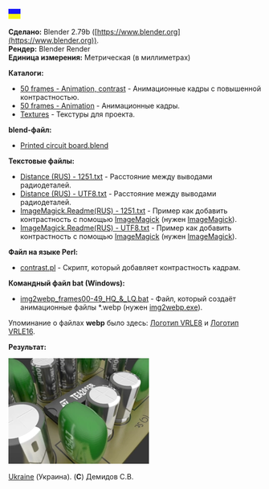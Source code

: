 ![](https://github.com/drilnet/blender3d-tea2025b/blob/master/UA.png)

**Сделано:** Blender 2.79b ([https://www.blender.org](https://www.blender.org)).
<br>
**Рендер:** Blender Render
<br>
**Единица измерения:** Метрическая (в миллиметрах)

**Каталоги:**

* [50 frames - Animation, contrast](https://github.com/drilnet/blender3d-tea2025b/tree/master/StPrintedCircuitBoard.%20Ver%203/50%20frames%20-%20Animation%2C%20contrast "Перейти в каталог") - Анимационные кадры с повышенной контрастностью.
* [50 frames - Animation](https://github.com/drilnet/blender3d-tea2025b/tree/master/StPrintedCircuitBoard.%20Ver%203/50%20frames%20-%20Animation "Перейти в каталог") - Анимационные кадры.
* [Textures](https://github.com/drilnet/blender3d-tea2025b/tree/master/StPrintedCircuitBoard.%20Ver%203/Textures "Перейти в каталог") - Текстуры для проекта.

**blend-файл:**

* [Printed circuit board.blend](https://github.com/drilnet/blender3d-tea2025b/blob/master/StPrintedCircuitBoard.%20Ver%203/Printed%20circuit%20board.blend "Файл Blender'a")

**Текстовые файлы:**

* [Distance (RUS) - 1251.txt](https://github.com/drilnet/blender3d-tea2025b/blob/master/StPrintedCircuitBoard.%20Ver%203/Distance%20(RUS)%20-%201251.txt "Текстовый файл (кодировка CP1251)") - Расстояние между выводами радиодеталей.
* [Distance (RUS) - UTF8.txt](https://github.com/drilnet/blender3d-tea2025b/blob/master/StPrintedCircuitBoard.%20Ver%203/Distance%20(RUS)%20-%20UTF8.txt "Текстовый файл (кодировка UTF-8)") - Расстояние между выводами радиодеталей.
* [ImageMagick.Readme(RUS) - 1251.txt](https://github.com/drilnet/blender3d-tea2025b/blob/master/StPrintedCircuitBoard.%20Ver%203/ImageMagick.Readme(RUS)%20-%201251.txt "Текстовый файл (кодировка CP1251)") - Пример как добавить контрастность с помощью [ImageMagick](https://www.imagemagick.org "Перейти на сайт ImageMagick") (нужен [ImageMagick](https://www.imagemagick.org "Перейти на сайт ImageMagick")).
* [ImageMagick.Readme(RUS) - UTF8.txt](https://github.com/drilnet/blender3d-tea2025b/blob/master/StPrintedCircuitBoard.%20Ver%203/ImageMagick.Readme(RUS)%20-%20UTF8.txt "Текстовый файл (кодировка UTF-8)") - Пример как добавить контрастность с помощью [ImageMagick](https://www.imagemagick.org "Перейти на сайт ImageMagick") (нужен [ImageMagick](https://www.imagemagick.org "Перейти на сайт ImageMagick")).

**Файл на языке Perl:**

* [contrast.pl](https://github.com/drilnet/blender3d-tea2025b/blob/master/StPrintedCircuitBoard.%20Ver%203/contrast.pl "Текстовый файл") - Скрипт, который добавляет контрастность кадрам.

**Командный файл bat (Windows):**

* [img2webp_frames00-49_HQ_&_LQ.bat](https://github.com/drilnet/blender3d-tea2025b/blob/master/StPrintedCircuitBoard.%20Ver%203/img2webp_frames00-49_HQ_%26_LQ.bat "Текстовый файл") - Файл, который создаёт анимационные файлы *.webp (нужен [img2webp.exe](https://storage.googleapis.com/downloads.webmproject.org/releases/webp/libwebp-1.0.2-rc1-windows-x86-no-wic.zip "Архив где есть img2webp.exe")).

Упоминание о файлах **webp** было здесь: [Логотип VRLE8](https://github.com/drilnet/blender3d-logovrle8-logovrle16/tree/master/LogoVRLE8%2C%20ver.%2007b "Логотип VRLE8") и [Логотип VRLE16](https://github.com/drilnet/blender3d-logovrle8-logovrle16/tree/master/LogoVRLE16%2C%20ver.%2007a "Логотип VRLE16").

**Результат:**

![](https://github.com/drilnet/blender3d-tea2025b/blob/master/StPrintedCircuitBoard.%20Ver%203/Printed%20circuit%20board%2C%20contrast%2C%20LQ.webp "(C) Демидов С.В.")

[Ukraine](https://en.wikipedia.org/wiki/Ukraine) (Украина). (**C**) Демидов С.В.

